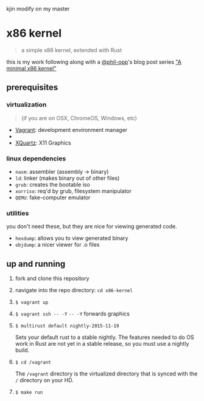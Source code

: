 kjin modify on my master
# x86 kernel
> a simple x86 kernel, extended with Rust 

this is my work following along with a [@phil-opp][2]'s blog post series ["A minimal x86 kernel"][1]

## prerequisites

### virtualization
> (if you are on OSX, ChromeOS, Windows, etc)

- [Vagrant]: development environment manager
- [VirtualBox]: virtualizer
- [XQuartz]: X11 Graphics

### linux dependencies
- `nasm`: assembler (assembly -> binary)
- `ld`: linker (makes binary out of other files)
- `grub`: creates the bootable iso
- `xorriso`: req'd by grub, filesystem manipulator
- `QEMU`: fake-computer emulator

### utilities
you don't need these, but they are nice for viewing
generated code.

- `hexdump`: allows you to view generated binary
- `objdump`: a nicer viewer for .o files

## up and running

1. fork and clone this repository
2. navigate into the repo directory: `cd x86-kernel`
3. `$ vagrant up`
4. `$ vagrant ssh -- -Y`
    `-- -Y` forwards graphics
5. `$ multirust default nightly-2015-11-19`
    
    Sets your default rust to a stable nightly. 
    The features needed to do OS work in Rust are
    not yet in a stable release, so you must use
    a nightly build.

6. `$ cd /vagrant`

    The `/vagrant` directory is the virtualized directory
    that is synced with the `/` directory on your HD.

7. `$ make run`

[Vagrant]: https://www.vagrantup.com/
[VirtualBox]: https://www.virtualbox.org/
[XQuartz]: http://www.xquartz.org/
[1]: http://blog.phil-opp.com/rust-os/multiboot-kernel.html
[2]: https://github.com/phil-opp
